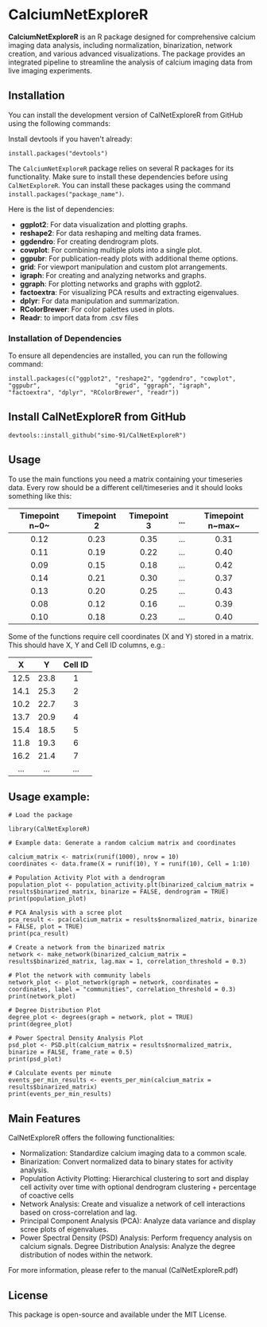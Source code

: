 # CalciumNetExploreR

**CalciumNetExploreR** is an R package designed for comprehensive calcium imaging data analysis, including normalization, binarization, network creation, and various advanced visualizations. The package provides an integrated pipeline to streamline the analysis of calcium imaging data from live imaging experiments.

## Installation

You can install the development version of CalNetExploreR from GitHub using the following commands:

Install devtools if you haven't already:

`install.packages("devtools")`

The `CalciumNetExploreR` package relies on several R packages for its functionality. Make sure to install these dependencies before using `CalNetExploreR`. You can install these packages using the command `install.packages("package_name")`.

Here is the list of dependencies:

-   **ggplot2**: For data visualization and plotting graphs.
-   **reshape2**: For data reshaping and melting data frames.
-   **ggdendro**: For creating dendrogram plots.
-   **cowplot**: For combining multiple plots into a single plot.
-   **ggpubr**: For publication-ready plots with additional theme options.
-   **grid**: For viewport manipulation and custom plot arrangements.
-   **igraph**: For creating and analyzing networks and graphs.
-   **ggraph**: For plotting networks and graphs with ggplot2.
-   **factoextra**: For visualizing PCA results and extracting eigenvalues.
-   **dplyr**: For data manipulation and summarization.
-   **RColorBrewer**: For color palettes used in plots.
-   **Readr**: to import data from .csv files

### Installation of Dependencies

To ensure all dependencies are installed, you can run the following command:

`install.packages(c("ggplot2", "reshape2", "ggdendro", "cowplot", "ggpubr",                     "grid", "ggraph", "igraph", "factoextra", "dplyr", "RColorBrewer", "readr"))`

## Install CalNetExploreR from GitHub

`devtools::install_github("simo-91/CalNetExploreR")`

## Usage

To use the main functions you need a matrix containing your timeseries data. Every row should be a different cell/timeseries and it should looks something like this:

| Timepoint n~0~ | Timepoint 2 | Timepoint 3 | ... | Timepoint n~max~ |
|:--------------:|:-----------:|:-----------:|:---:|:----------------:|
|      0.12      |    0.23     |    0.35     | ... |       0.31       |
|      0.11      |    0.19     |    0.22     | ... |       0.40       |
|      0.09      |    0.15     |    0.18     | ... |       0.42       |
|      0.14      |    0.21     |    0.30     | ... |       0.37       |
|      0.13      |    0.20     |    0.25     | ... |       0.43       |
|      0.08      |    0.12     |    0.16     | ... |       0.39       |
|      0.10      |    0.18     |    0.23     | ... |       0.40       |

Some of the functions require cell coordinates (X and Y) stored in a matrix. This should have X, Y and Cell ID columns, e.g.:

|  X   |  Y   | Cell ID |
|:----:|:----:|:-------:|
| 12.5 | 23.8 |    1    |
| 14.1 | 25.3 |    2    |
| 10.2 | 22.7 |    3    |
| 13.7 | 20.9 |    4    |
| 15.4 | 18.5 |    5    |
| 11.8 | 19.3 |    6    |
| 16.2 | 21.4 |    7    |
| ...  | ...  |   ...   |

## Usage example:

```         
# Load the package

library(CalNetExploreR)

# Example data: Generate a random calcium matrix and coordinates
    
calcium_matrix <- matrix(runif(1000), nrow = 10)  
coordinates <- data.frame(X = runif(10), Y = runif(10), Cell = 1:10)

# Population Activity Plot with a dendrogram
population_plot <- population_activity.plt(binarized_calcium_matrix = results$binarized_matrix, binarize = FALSE, dendrogram = TRUE)
print(population_plot)

# PCA Analysis with a scree plot
pca_result <- pca(calcium_matrix = results$normalized_matrix, binarize = FALSE, plot = TRUE)
print(pca_result)

# Create a network from the binarized matrix
network <- make_network(binarized_calcium_matrix = results$binarized_matrix, lag.max = 1, correlation_threshold = 0.3)

# Plot the network with community labels
network_plot <- plot_network(graph = network, coordinates = coordinates, label = "communities", correlation_threshold = 0.3)
print(network_plot)

# Degree Distribution Plot
degree_plot <- degrees(graph = network, plot = TRUE)
print(degree_plot)

# Power Spectral Density Analysis Plot
psd_plot <- PSD.plt(calcium_matrix = results$normalized_matrix, binarize = FALSE, frame_rate = 0.5)
print(psd_plot)

# Calculate events per minute
events_per_min_results <- events_per_min(calcium_matrix = results$binarized_matrix)
print(events_per_min_results)
```

## Main Features

CalNetExploreR offers the following functionalities:

-   Normalization: Standardize calcium imaging data to a common scale.
-   Binarization: Convert normalized data to binary states for activity analysis.
-   Population Activity Plotting: Hierarchical clustering to sort and display cell activity over time with optional dendrogram clustering + percentage of coactive cells
-   Network Analysis: Create and visualize a network of cell interactions based on cross-correlation and lag.
-   Principal Component Analysis (PCA): Analyze data variance and display scree plots of eigenvalues.
-   Power Spectral Density (PSD) Analysis: Perform frequency analysis on calcium signals. Degree Distribution Analysis: Analyze the degree distribution of nodes within the network.

For more information, please refer to the manual (CalNetExploreR.pdf)

## License

This package is open-source and available under the MIT License.
